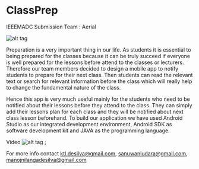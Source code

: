 # ClassPrep
IEEEMADC Submission
Team : Aerial

![alt tag](https://github.com/kts-desilva/ClassPrep/blob/master/ClassPrepPoster.jpg)

Preparation is a very important thing in our life. As students it is essential to being prepared for the classes because it can be truly succeed if everyone is well prepared for the lessons before attend to the classes or lecturers. Therefore our team members decided to design a mobile app to notify students to prepare for their next class. Then students can read the relevant text or  search for relevant information before the class which will really help to change the fundamental nature of the class. 

Hence this app is very much useful mainly for the students who need to be notified about their lessons before they attend to the class. They can simply add their lessons plan for each class and they will be notified about next class lesson beforehand. 
To build our application we have used Android Studio as our integrated development environment, Android SDK as software development kit and JAVA as the programming language. 

Video 
![alt tag](https://www.youtube.com/watch?v=xgXZOf1dr8g)
;

For more info contact 
ktl.desilva@gmail.com,
sanuwaniudara@gmail.com,
manojnilangadesilva@gmail.com



